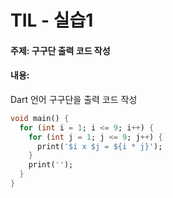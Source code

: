 # TIL - 실습1

#### 주제: 구구단 출력 코드 작성

#### 내용:
Dart 언어 구구단을 출력 코드 작성

```dart
void main() {
  for (int i = 1; i <= 9; i++) {
    for (int j = 1; j <= 9; j++) {
      print('$i x $j = ${i * j}');
    }
    print('');
  }
}
